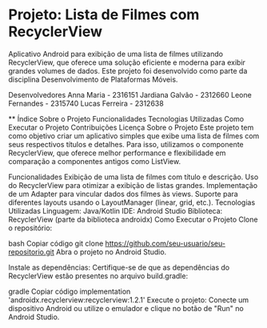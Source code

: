 # Projeto: Lista de Filmes com RecyclerView
Aplicativo Android para exibição de uma lista de filmes utilizando RecyclerView, que oferece uma solução eficiente e moderna para exibir grandes volumes de dados. Este projeto foi desenvolvido como parte da disciplina Desenvolvimento de Plataformas Móveis.

Desenvolvedores
Anna Maria - 2316151
Jardiana Galvão - 2312660
Leone Fernandes - 2315740
Lucas Ferreira - 2312638

** Índice
Sobre o Projeto
Funcionalidades
Tecnologias Utilizadas
Como Executar o Projeto
Contribuições
Licença
Sobre o Projeto
Este projeto tem como objetivo criar um aplicativo simples que exibe uma lista de filmes com seus respectivos títulos e detalhes. Para isso, utilizamos o componente RecyclerView, que oferece melhor performance e flexibilidade em comparação a componentes antigos como ListView.

Funcionalidades
Exibição de uma lista de filmes com título e descrição.
Uso do RecyclerView para otimizar a exibição de listas grandes.
Implementação de um Adapter para vincular dados dos filmes às views.
Suporte para diferentes layouts usando o LayoutManager (linear, grid, etc.).
Tecnologias Utilizadas
Linguagem: Java/Kotlin
IDE: Android Studio
Biblioteca: RecyclerView (parte da biblioteca androidx)
Como Executar o Projeto
Clone o repositório:

bash
Copiar código
git clone https://github.com/seu-usuario/seu-repositorio.git
Abra o projeto no Android Studio.

Instale as dependências: Certifique-se de que as dependências do RecyclerView estão presentes no arquivo build.gradle:

gradle
Copiar código
implementation 'androidx.recyclerview:recyclerview:1.2.1'
Execute o projeto: Conecte um dispositivo Android ou utilize o emulador e clique no botão de "Run" no Android Studio.
